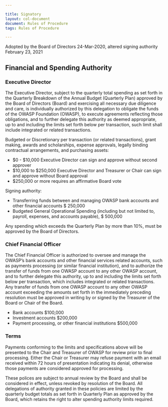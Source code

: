 ```yaml
---

title: Signatory
layout: col-document
document: Rules of Procedure
tags: Rules of Procedure

---
```


Adopted by the Board of Directors 24-Mar-2020, altered signing authority February 23, 2021

## Financial and Spending Authority

### Executive Director

The Executive Director, subject to the quarterly total spending as set forth in the Quarterly Breakdown of the Annual Budget (Quarterly Plan) approved by the Board of Directors (Board) and exercising all necessary due diligence and care, is individually authorized by this delegation to obligate the funds of the OWASP Foundation (OWASP), to execute agreements reflecting those obligations, and to further delegate this authority as deemed appropriate, up to and including the limits set forth below per transaction, such limit shall include integrated or related transactions.

Budgeted or Discretionary per transaction (or related transactions), grant making, awards and scholarships, expense approvals, legally binding contractual arrangements, and purchasing assets:

- $0 - $10,000 Executive Director can sign and approve without second approver
- $10,000 to $250,000 Executive Director and Treasurer or Chair can sign and approve without Board approval
- $250,000 or more requires an affirmative Board vote

Signing authority:

- Transferring funds between and managing OWASP bank accounts and other financial accounts $ 250,000
- Budgeted General Operational Spending (including but not limited to, payroll, expenses, and accounts payable), $ 500,000

Any spending which exceeds the Quarterly Plan by more than 10%, must be approved by the Board of Directors.

### Chief Financial Officer

The Chief Financial Officer is authorized to oversee and manage the OWASP’s bank accounts and other financial services related accounts, such as payments processing (or similar financial institution), and to authorize the transfer of funds from one OWASP account to any other OWASP account, and to further delegate this authority, up to and including the limits set forth below per transaction, which includes integrated or related transactions.
Any transfer of funds from one OWASP account to any other OWASP account exceeding the amounts set forth in the immediately preceding resolution must be approved in writing by or signed by the Treasurer of the Board or Chair of the Board.

- Bank accounts $100,000
- Investment accounts $200,000
- Payment processing, or other financial institutions $500,000

### Terms

Payments conforming to the limits and specifications above will be presented to the Chair and Treasurer of OWASP for review prior to final processing. Either the Chair or Treasurer may refuse payment with an email received within 72 hours of presentation indicating its denial, otherwise those payments are considered approved for processing.

These polices are subject to annual review by the Board and shall be considered in effect, unless revoked by resolution of the Board. All delegations of authority granted in these policies are limited by the quarterly budget totals as set forth in Quarterly Plan as approved by the Board, which retains the right to alter spending authority limits required.
